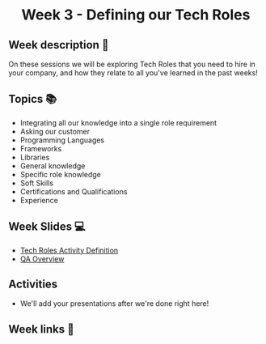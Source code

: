 <h1 align="center">Week 3 - Defining our Tech Roles</h1>

## Week description 🏁
<p>On these sessions we will be exploring Tech Roles that you need to hire in your company, and how they relate to all you've learned in the past weeks!</p>

## Topics 📚
* Integrating all our knowledge into a single role requirement
* Asking our customer
* Programming Languages
* Frameworks
* Libraries
* General knowledge
* Specific role knowledge
* Soft Skills
* Certifications and Qualifications
* Experience

## Week Slides 💻
* [Tech Roles Activity Definition](https://docs.google.com/presentation/d/1-paSXER3AjA2G9y0au2wjOLoOXHaAxOE50DSiDr30sQ/edit?usp=sharing)
* [QA Overview]()

## Activities

* We'll add your presentations after we're done right here!

## Week links 🔗
